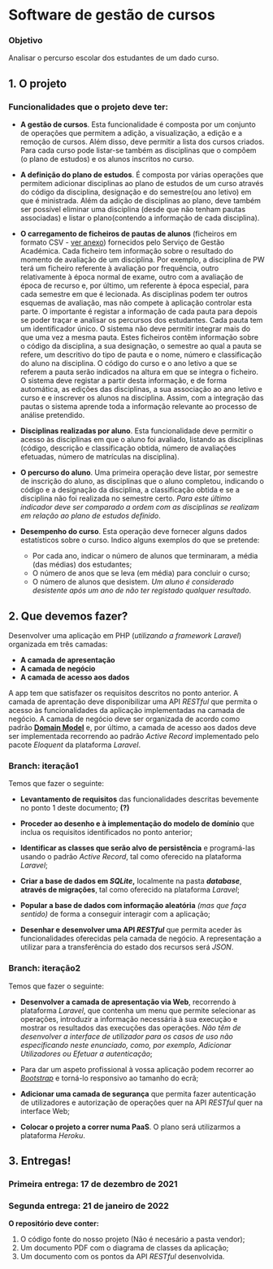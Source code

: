 # Software de gestão de cursos #

### Objetivo ###

Analisar o percurso escolar dos estudantes de um dado curso.

## 1. O projeto ##

### Funcionalidades que o projeto deve ter: ###

* **A gestão de cursos**. Esta funcionalidade  é 
composta por um conjunto de operações que permitem a adição,
a visualização, a edição e a remoção de cursos. Além disso,
deve permitir a lista dos cursos criados. 
Para cada curso pode listar-se também as disciplinas que o
compõem (o plano de estudos) e os alunos inscritos no curso.

* **A definição do plano de estudos**. É composta por várias operações
que permitem adicionar disciplinas ao plano de estudos de um curso através
do código da disciplina, designação e do semestre(ou ano letivo) em que é
ministrada. Além da adição de disciplinas ao plano, deve também ser possível
eliminar uma disciplina (desde que não tenham pautas associadas) e listar o
plano(contendo a informação de cada disciplina).

* **O carregamento de ficheiros de pautas de alunos** (ficheiros em formato
CSV - [ver anexo](https://moodle2122.uac.pt/course/view.php?id=18993))
fornecidos pelo Serviço de Gestão Académica. Cada ficheiro tem informação sobre
o resultado do momento de avaliação de um disciplina. Por exemplo, a disciplina
de PW terá um ficheiro referente à avaliação por frequência, outro relativamente
à época normal de exame, outro com a avaliação de época de recurso e, por
último, um referente à época especial, para cada semestre em que é lecionada.
As disciplinas podem ter outros esquemas de avaliação, mas não compete
à aplicação controlar esta parte. O importante é registar
a informação de cada pauta para depois se poder traçar e analisar
os percursos dos estudantes. Cada pauta tem um identificador único.
O sistema não deve permitir integrar mais do que uma vez a mesma pauta.
Estes ficheiros contêm informação sobre o código da disciplina,
a sua designação, o semestre ao qual a pauta se refere, um descritivo
do tipo de pauta e o nome, número e classificação do aluno na disciplina.
O código do curso e o ano letivo a que se referem a pauta serão indicados
na altura em que se integra o ficheiro.
O sistema deve registar a partir desta informação, e de forma automática,
as edições das disciplinas, a sua associação ao ano letivo e curso e
e inscrever os alunos na disciplina. Assim, com a integração das pautas o
sistema aprende toda a informação relevante ao processo de análise pretendido.

* **Disciplinas realizadas por aluno**. Esta funcionalidade deve permitir
o acesso às disciplinas em que o aluno foi avaliado, listando as
disciplinas (código, descrição e classificação obtida, número de avaliações
efetuadas, número de matrículas na disciplina).

* **O percurso do aluno**. Uma primeira operação deve listar,
por semestre de inscrição do aluno, as disciplinas que o aluno completou,
indicando o código e a designação da disciplina, a classificação obtida e se
a disciplina não foi realizada no semestre certo. *Para este último
indicador deve ser comparado a ordem com as disciplinas se realizam
em relação ao plano de estudos definido*.

* **Desempenho do curso**. Esta operação deve fornecer alguns dados estatísticos
sobre o curso. Indico alguns exemplos do que se pretende:
  * Por cada ano, indicar o número de alunos que terminaram, a média (das médias)
dos estudantes;
  * O número de anos que se leva (em média) para concluir o curso;
  * O número de alunos que desistem. *Um aluno é considerado desistente 
após um ano de não ter registado qualquer resultado*.

## 2. Que devemos fazer? ##
Desenvolver uma aplicação em PHP (*utilizando a framework Laravel*) organizada
em três camadas:

* **A camada de apresentação**
* **A camada de negócio**
* **A camada de acesso aos dados**

A app tem que satisfazer os requisitos descritos no ponto anterior.
A camada de aprentação deve disponibilizar uma API *RESTful* que permita
o acesso às funcionalidades da aplicação implementadas na camada de negócio.
A camada de negócio deve ser organizada de acordo como padrão
**[Domain Model](https://martinfowler.com/eaaCatalog/domainModel.html)**
e, por último, a camada de acesso aos dados deve ser implementada
recorrendo ao padrão *Active Record* implementado pelo pacote
*Eloquent* da plataforma *Laravel*.

### Branch: iteração1 ###
Temos que fazer o seguinte:
* **Levantamento de requisitos** das funcionalidades descritas
bevemente no ponto 1 deste documento; **(?)**

* **Proceder ao desenho e à implementação do modelo de domínio** que inclua
os requisitos identificados no ponto anterior;

* **Identificar as classes que serão alvo de persistência** e programá-las
usando o padrão *Active Record*, tal como oferecido na plataforma
*Laravel*;

* **Criar a base de dados em *SQLite*,** localmente na pasta ***database***,
**através de migrações**, tal como oferecido na plataforma *Laravel*;

* **Popular a base de dados com informação aleatória** *(mas que faça sentido)*
de forma a conseguir interagir com a aplicação;

* **Desenhar e desenvolver uma API *RESTful*** que permita aceder às funcionalidades
oferecidas pela camada de negócio. A representação a utilizar para a
transferência do estado dos recursos será *JSON*.

### Branch: iteração2 ###

Temos que fazer o seguinte:

* **Desenvolver a camada de apresentação via Web**, recorrendo à plataforma
*Laravel*, que contenha um menu que permite selecionar as operações,
introduzir a informação necessária à sua execução e mostrar os resultados
das execuções das operações. *Não têm de desenvolver a interface de utilizador para
os casos de uso não especificando neste enunciado, como, por exemplo,
Adicionar Utilizadores ou Efetuar a autenticação*;

* Para dar um aspeto profissional à vossa aplicação podem
recorrer ao *[Bootstrap](https://getbootstrap.com)* e torná-lo responsivo
ao tamanho do ecrã;

* **Adicionar uma camada de segurança** que permita fazer autenticação
de utilizadores e autorização de operações quer na API *RESTful* quer na
interface Web;

* **Colocar o projeto a correr numa PaaS**. O plano será utilizarmos a plataforma *Heroku*.

## 3. Entregas! ##
### Primeira entrega: 17 de dezembro de 2021 ###
### Segunda entrega: 21 de janeiro de 2022 ###

**O repositório deve conter:**

1. O código fonte do nosso projeto (Não é necesário a pasta vendor);
2. Um documento PDF com o diagrama de classes da aplicação;
3. Um documento com os pontos da API *RESTful* desenvolvida.